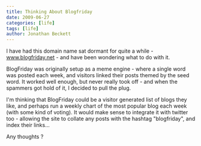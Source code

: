 ```yaml
---
title: Thinking About Blogfriday
date: 2009-06-27
categories: [life]
tags: [life]
author: Jonathan Beckett
---
```


I have had this domain name sat dormant for quite a while - www.blogfriday.net - and have been wondering what to do with it.

BlogFriday was originally setup as a meme engine - where a single word was posted each week, and visitors linked their posts themed by the seed word. It worked well enough, but never really took off - and when the spammers got hold of it, I decided to pull the plug.

I'm thinking that BlogFriday could be a visitor generated list of blogs they like, and perhaps run a weekly chart of the most popular blog each week (with some kind of voting). It would make sense to integrate it with twitter too - allowing the site to collate any posts with the hashtag "blogfriday", and index their links...

Any thoughts ?